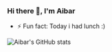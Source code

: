 ### Hi there 👋, I'm Aibar

- ⚡ Fun fact: Today i had lunch :)

![Aibar's GitHub stats](https://github-readme-stats.vercel.app/api?username=IkayevAibar&show_icons=true&theme=nightowl)

<!--
**IkayevAibar/IkayevAibar** is a ✨ _special_ ✨ repository because its `README.md` (this file) appears on your GitHub profile.

Here are some ideas to get you started:

- 🔭 I’m currently working on ...
- 🌱 I’m currently learning ...
- 👯 I’m looking to collaborate on ...
- 🤔 I’m looking for help with ...
- 💬 Ask me about ...
- 📫 How to reach me: ...
- 😄 Pronouns: ...

-->
